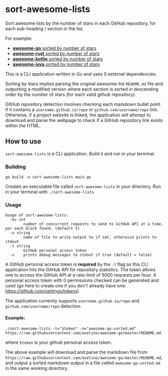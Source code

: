 # sort-awesome-lists

Sort awesome lists by the number of stars in each GitHub repository, for each sub-heading / section in the list.

For example:
  - [**awesome-go** sorted by number of stars](https://gist.github.com/kvnxiao/cb432fca8cd9b59e325286b8f33cf53d)
  - [**awesome-rust** sorted by number of stars](https://gist.github.com/kvnxiao/fe8cd6ca03978a2ee69e36a37251bcd2)
  - [**awesome-kotlin** sorted by number of stars](https://gist.github.com/kvnxiao/5f809440525304c918b553b4bbc8cd73)
  - [**awesome-java** sorted by number of stars](https://gist.github.com/kvnxiao/dfea78544dd74953453ba74f6e59ee6f)

This is a CLI application written in Go and uses 0 external dependencies.

Sorting by stars implies parsing the original awesome-list `README.md` file and outputting a modified version where each section is sorted in descending order by the number of stars (for each valid github repository).

GitHub repository detection involves checking each markdown bullet point if it contains a `username.github.io/repo` or `github.com/username/repo` link. Otherwise, if a project website is linked, the application will attempt to download and parse the webpage to check if a GitHub repository link exists within the HTML.

## How to use

`sort-awesome-lists` is a CLI application. Build it and run in your terminal.

### Building

```
go build -o sort-awesome-lists main.go
```

Creates an executable file called `sort-awesome-lists` in your directory. Run in your terminal with `./sort-awesome-lists`

### Usage

```
Usage of sort-awesome-lists:
  -bs int
        number of concurrent requests to send to GitHub API at a time, per each block found. (default 5)
  -o string
        name of file to write output to if set, otherwise prints to stdout
  -t string
        GitHub personal access token
  -v    prints debug messages to stdout if true (default = false)
```

A GitHub personal access token is **required** by the `-t` flag as this CLI application hits the GitHub API for repository statistics. The token allows one to access the GitHub API at a rate-limit of 5000 requests per hour. A personal access token with 0 permissions checked can be generated and used (go here to create one if you don't already have one: https://github.com/settings/tokens)

The application currently supports `username.github.io/repo` and `github.com/username/repo` detection.

#### Example:

```
./sort-awesome-lists -t="$token" -o="awesome-go-sorted.md" https://raw.githubusercontent.com/avelino/awesome-go/master/README.md
```
where `$token` is your github personal access token.

The above example will download and parse the markdown file from `https://raw.githubusercontent.com/avelino/awesome-go/master/README.md`, and output a sorted markdown output in a file called `awesome-go-sorted.md` in the same working directory.
